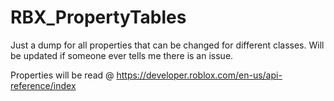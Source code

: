 # RBX_PropertyTables
Just a dump for all properties that can be changed for different classes.
Will be updated if someone ever tells me there is an issue.

Properties will be read @ https://developer.roblox.com/en-us/api-reference/index
